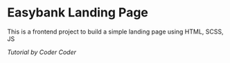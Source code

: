 # Easybank Landing Page
This is a frontend project to build a simple landing page using HTML, SCSS, JS

*Tutorial by Coder Coder*

